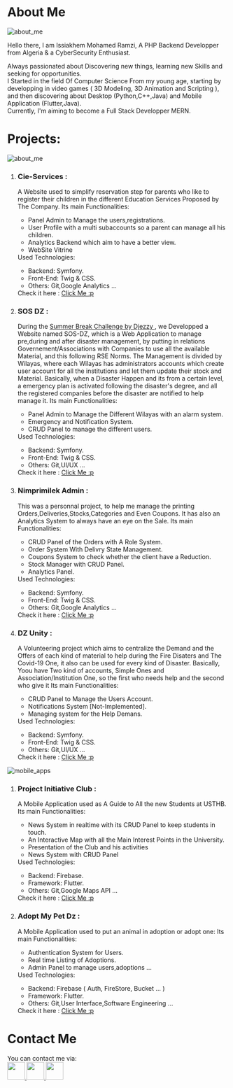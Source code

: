 <h1> About Me </h1>
<img alt="about_me" src="https://zupimages.net/up/22/43/t020.png">

Hello there, I am Issiakhem Mohamed Ramzi, A PHP Backend Developper from Algeria & a CyberSecurity Enthusiast.

Always passionated about Discovering new things, learning new Skills and seeking for opportunities. <br>
I Started in the field Of Computer Science From my young age, starting by developping in video games ( 3D Modeling, 3D Animation and Scripting ), and then discovering about Desktop (Python,C++,Java) and Mobile Application (Flutter,Java).
<br>
Currently, I'm aiming to become a Full Stack Developper MERN.




<h1 > Projects:  </h1>
 <img alt="about_me" src="https://zupimages.net/up/22/43/8t6u.png"> 
     
 <ol>
 <li>
<h3> Cie-Services : </h3>
  </li>
 A Website used to simplify reservation step for parents who like to register their children in the different Education Services Proposed by The Company.
 Its main Functionalities:
 <ul>
  <li> Panel Admin to Manage the users,registrations. </li>
  <li> User Profile with a multi subaccounts so a parent can manage all his children. </li>
  <li> Analytics Backend which aim to have a better view. </li>
  <li> WebSite Vitrine </li>
 </ul>
 Used Technologies:
 <ul>
  <li> Backend: Symfony. </li>
  <li> Front-End: Twig & CSS. </li>
  <li> Others: Git,Google Analytics ... </li>
 </ul>
 Check it here : <a href="">Click Me :p </a>
</li>

<li>
<h3> SOS DZ : </h3>
  </li>
 During the <a href="https://www.djezzy.dz/summer-break-challenge/"> Summer Break Challenge by Djezzy </a>, we Developped a Website named SOS-DZ, which is a Web Application to manage pre,during and after disaster management, by putting in relations Governement/Associations with Companies to use all the available Material, and this following RSE Norms.
 The Management is divided by Wilayas, where each Wilayas has administrators accounts which create user account for all the institutions and let them update their stock and Material.
 Basically, when a Disaster Happen and its from a certain level, a emergency plan is activated following the disaster's degree, and all the registered companies before the disaster are notified to help manage it.
 Its main Functionalities:
 <ul>
  <li> Panel Admin to Manage the Different Wilayas with an alarm system. </li>
  <li> Emergency and Notification System. </li>
  <li> CRUD Panel to manage the different users. </li>
 </ul>
 Used Technologies:
 <ul>
  <li> Backend: Symfony. </li>
  <li> Front-End: Twig & CSS. </li>
  <li> Others: Git,UI/UX ... </li>
 </ul>
 Check it here : <a href="">Click Me :p </a>
 </li>
 
 <li>
 <h3> Nimprimilek Admin : </h3>
  </li>
  This was a personnal project, to help me manage the printing Orders,Deliveries,Stocks,Categories and Even Coupons.
  It has also an Analytics System to always have an eye on the Sale.
  Its main Functionalities:
 <ul>
  <li> CRUD Panel of the Orders with A Role System. </li>
  <li> Order System With Delivry State Management. </li>
  <li> Coupons System to check whether the client have a Reduction. </li>
  <li> Stock Manager with CRUD Panel. </li>
  <li> Analytics Panel. </li>
 </ul>
 Used Technologies:
 <ul>
  <li> Backend: Symfony. </li>
  <li> Front-End: Twig & CSS. </li>
  <li> Others: Git,Google Analytics ... </li>
 </ul>
 Check it here : <a href="">Click Me :p </a>
 </li>
 
 <li>
  <h3> DZ Unity : </h3>
  </li>
  A Volunteering project which aims to centralize the Demand and the Offers of each kind of material to help during the Fire Disaters and The Covid-19 One, it also can be used for every kind of Disaster.
  Basically, Yoou have Two kind of accounts, Simple Ones and Association/Institution One, so the first who needs help and the second who give it
  Its main Functionalities:
 <ul>
  <li> CRUD Panel to Manage the Users Account. </li>
  <li> Notifications System [Not-Implemented]. </li>
  <li> Managing system for the Help Demans. </li>
 </ul>
 Used Technologies:
 <ul>
  <li> Backend: Symfony. </li>
  <li> Front-End: Twig & CSS. </li>
  <li> Others: Git,UI/UX ... </li>
 </ul>
 Check it here : <a href="">Click Me :p </a>
 </li>
 
</ol>





 
 
 <img alt="mobile_apps" src="https://zupimages.net/up/22/43/kh4z.png">
<ol>
 <li>
<h3> Project Initiative Club : </h3>
  </li>
 
A Mobile Application used as A Guide to All the new Students at USTHB.
Its main Functionalities:
 <ul>
  <li> News System in realtime with its CRUD Panel to keep students in touch. </li>
  <li> An Interactive Map with all the Main Interest Points in the University. </li>
  <li> Presentation of the Club and his activities </li>
  <li> News System with CRUD Panel </li>
 </ul>
 Used Technologies:
 <ul>
  <li> Backend: Firebase. </li>
  <li> Framework: Flutter. </li>
  <li> Others: Git,Google Maps API ... </li>
 </ul>
 Check it here : <a href="">Click Me :p </a>



<li> <h3> Adopt My Pet Dz : </h3> </li>
A Mobile Application used to put an animal in adoption or adopt one:
Its main Functionalities:
 <ul>
  <li> Authentication System for Users. </li>
  <li> Real time Listing of Adoptions. </li>
  <li> Admin Panel to manage users,adoptions ... </li>
 </ul>
 Used Technologies:
 <ul>
  <li> Backend: Firebase ( Auth, FireStore, Bucket ... ) </li>
  <li> Framework: Flutter. </li>
  <li> Others: Git,User Interface,Software Engineering ... </li>
 </ul>
 Check it here : <a href="">Click Me :p </a>
</ol>

<h1> Contact Me </h1>

You can contact me via: <br>
 <a href="mailto:issiakem.mohamedramzi@gmail.com"> <img width=40px height=40px src="https://zupimages.net/up/22/43/gw3i.png"> </a>
 <a href="www.linkedin.com/in/mohamed-ramzi-issiakhem-4b9b8b1aa"> <img width=40px height=40px src="https://zupimages.net/up/22/14/s2g7.png"> </a> 
 <a href="discordapp.com/users/375733539427188747"> <img width=40px height=40px src="https://zupimages.net/up/20/14/hnvw.png"> </a> 




